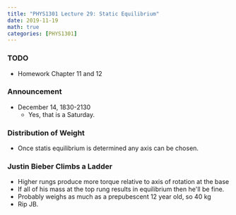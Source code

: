 ```yaml
---
title: "PHYS1301 Lecture 29: Static Equilibrium"
date: 2019-11-19
math: true 
categories: [PHYS1301]
---
```


### TODO

- Homework Chapter 11 and 12

### Announcement

- December 14, 1830-2130
    - Yes, that is a Saturday.

### Distribution of Weight

- Once statis equilibrium is determined any axis can be chosen.

### Justin Bieber Climbs a Ladder

- Higher rungs produce more torque relative to axis of rotation at the base
- If all of his mass at the top rung results in equilibrium then he'll be fine.
- Probably weighs as much as a prepubescent 12 year old, so 40 kg
- Rip JB.